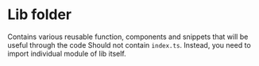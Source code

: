 # Lib folder

Contains various reusable function, components and snippets that will be useful through the code
Should not contain `index.ts`. Instead, you need to import individual module of lib itself.
